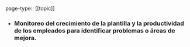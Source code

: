 page-type:: [[topic]]
- ### Monitoreo del crecimiento de la plantilla y la productividad de los empleados para identificar problemas o áreas de mejora.


